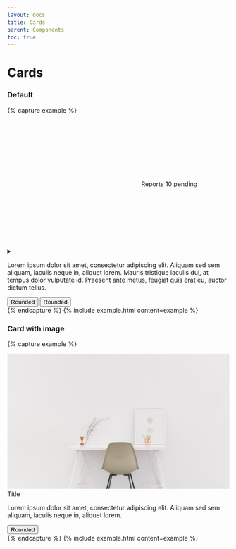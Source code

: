 ```yaml
---
layout: docs
title: Cards
parent: Components
toc: true
---
```


# Cards

### Default
{% capture example %}
<div class="card">
  <div class="card-header">
    <div class="card-title">
      <svg class="icon icon-big"><use xlink:href="/assets/icons/feather.svg#activity"/></svg>
      Reports
      <span class="card-subtitle">
        10 pending
      </span>
    </div>
    <details class="details">
      <summary>
        <svg class="icon"><use xlink:href="/assets/icons/feather.svg#more-vertical"/></svg>
      </summary>
      <ul>
        <li><a><svg class="icon icon-small"><use xlink:href="/assets/icons/feather.svg#trash"/></svg> Delete</a></li>
      </ul>
    </details>
  </div>
  <div class="card-body">
    <p>
      Lorem ipsum dolor sit amet, consectetur adipiscing elit. Aliquam sed sem aliquam, iaculis neque in, aliquet lorem. Mauris tristique iaculis dui, at tempus dolor vulputate id. Praesent ante metus, feugiat quis erat eu, auctor dictum tellus.
    </p>
  </div>
  <div class="card-footer">
    <button class="btn btn-rounded">Rounded</button>
    <button class="btn btn-rounded btn-red">Rounded</button>
  </div>
</div>
{% endcapture %}
{% include example.html content=example %}


### Card with image
{% capture example %}
<div class="col-sm-6">
  <div class="card">
    <img src="/assets/img/img.jpeg">
    <div class="card-header">
      <div class="card-title">Title</div>
    </div>
    <div class="card-body">
      <p>
        Lorem ipsum dolor sit amet, consectetur adipiscing elit. Aliquam sed sem aliquam, iaculis neque in, aliquet lorem.
      </p>
    </div>
    <div class="card-footer">
      <button class="btn btn-rounded">Rounded</button>
    </div>
  </div>
</div>
{% endcapture %}
{% include example.html content=example %}
